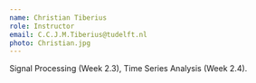 ```yaml
---
name: Christian Tiberius
role: Instructor
email: C.C.J.M.Tiberius@tudelft.nl
photo: Christian.jpg
---
```


Signal Processing (Week 2.3),
Time Series Analysis (Week 2.4).